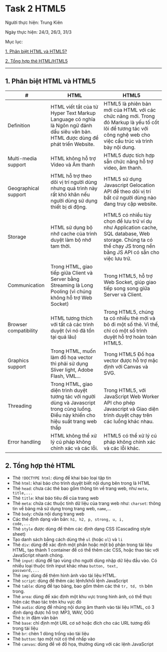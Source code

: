 # Task 2 HTML5

Người thực hiện: Trung Kiên

Ngày thực hiện: 24/3, 26/3, 31/3


Mục lục:

[1. Phân biệt HTML và HTML5?](#html1)

[2. Tổng hợp thẻ HTML/HTML5](#html2)

--------

## 1. Phân biệt HTML và HTML5 <a name="html1"/>

| # | HTML | HTML5 |
|---|---|---|
| Definition | HTML viết tắt của từ Hyper Text Markup Language có nghĩa là Ngôn ngữ đánh dấu siêu văn bản. HTML được dùng để phát triển Website.	| HTML5 là phiên bản mới của HTML với các chức năng mới. Trong đó Markup là yếu tố cốt lõi để tương tác với công nghệ web cho việc cấu trúc và trình bày nội dung. |
| Multi-media support	| HTML không hỗ trợ Video và Âm thanh |	HTML5 được tích hợp sẵn chức năng hỗ trợ video, âm thanh. |
| Geographical support | HTML hỗ trợ theo dõi vị trí người dùng nhưng quá trình này rất khó khăn nếu người dùng sử dụng thiết bị di động. |	HTML5 sử dụng Javascript Gelocation API để theo dõi vị trí bất cứ người dùng nào đang truy cập website. |
| Storage	| HTML sử dụng bộ nhớ cache của trình duyệt làm bộ nhớ tam thời. | HTML5 có nhiều tùy chọn để lưu trữ ví dụ như Application cache, SQL database, Web storage. Chúng ta có thể chạy JS trong nền bằng JS API có sẵn cho việc lưu trữ. |
| Communication | Trong HTML, giao tiếp giữa Client và Server bằng Streaming là Long Pooling (vì chúng không hỗ trợ Web Socket) | Trong HTML5, hỗ trợ Web Socket, giúp giao tiếp song song giữa Server và Client. |
| Browser compatibility | HTML tương thích với tất cả các trình duyệt (vì nó đã tồn tại quá lâu) | Trong HTML5, chúng ta có nhiều thẻ mới và bỏ đi một số thẻ. Vì thế, chỉ có một số trình duyệt hỗ trợ hoàn toàn HTML5. |
| Graphics support | Trong HTML, muốn làm đồ họa vector thì phải sử dụng Sliver light, Adobe Flash, VML... | Trong HTML5 Đồ họa vector được hỗ trợ mặc định với Canvas và SVG. |
| Threading | Trong HTML, giao diện trình duyệt tương tác với người dùng và Javascript trong cùng luồng. Điều này khiến cho hiệu suất trang web thấp | Trong HTML5, với JavaScript Web Worker API cho phép Javascript và Giao diện trình duyệt chạy trên các luồng khác nhau. | 
| Error handling | HTML không thể xử lý cú pháp không chính xác và các lỗi. | HTML5 có thể xử lý cú pháp không chính xác và các lỗi khác. |


## 2. Tổng hợp thẻ HTML <a name="html2"/>

- Thẻ <code>!DOCTYPE html</code>: dùng để khai báo loại tập tin
- Thẻ <code>html</code>: khai báo cho trình duyệt biết nội dung bên trong là HTML
- Thẻ <code>head</code>: chưa các thẻ bao gồm thông tin về trang web, như <code>meta, title,...</code>
- Thẻ <code>title</code>: khai báo tiêu đề của trang web
- Thẻ <code>meta</code>: chứa các thuộc tính dữ liệu của trang web như: <code>charset</code>: thông tin về bảng mã sử dụng trong trang web, <code>name</code>,...
- Thẻ <code>body</code>: chứa nội dung trang web
- Các thẻ định dạng văn bản: <code>h1, h2, p, strong, u, i, code,...</code>
- Thẻ <code>style</code> được dùng để thêm các định dạng CSS (Cascading style sheet)
- Tạo danh sách bằng cách dùng thẻ <code>ul</code> (hoặc <code>ol</code>) và <code>li</code> 
- Thẻ <code>div</code>: dùng để xác định một phần hoặc một bộ phận trong tài liệu HTML, tạo thành 1 container để có thể thêm các CSS, hoặc thao tác với JavaScript nhanh chóng.
- Thẻ <code>input</code>: dùng để tạo vùng cho người dùng nhập dữ liệu đầu vào. Có nhiều loại thuộc tính input khác nhau <code>button, text, password,...</code>
- Thẻ <code>img</code>: dùng để thêm hình ảnh vào tài liệu HTML.
- Thẻ <code>script</code>: dùng để thêm các lệnh/khối lệnh JavaScript
- Thẻ <code>table</code>: dùng để tạo bảng, bao gồm thêm các thẻ <code>tr, td, th</code> bên trong.
- Thẻ <code>area</code>: dùng để xác định một khu vực trong hình ảnh, có thể thực hiện các thao tác trên khu vực đó
- Thẻ <code>audio</code>: dùng để nhúng nội dung âm thanh vào tài liệu HTML, có 3 định dạng được hỗ trợ: MP3, WAV, OGG
- Thẻ <code>b</code>: in đậm văn bản
- Thẻ <code>base</code>: chỉ định một URL cơ sở hoặc đích cho các URL tương đối trong tài liệu
- Thẻ <code>br</code>: chèn 1 dòng trống vào tài liệu
- Thẻ <code>button</code>: tạo một nút có thể nhấp vào
- Thẻ <code>canvas</code>: dùng để vẽ đồ họa, thường dùng với các lệnh JavaScript
